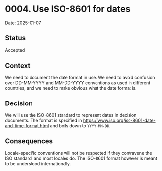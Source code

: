 # 0004. Use ISO-8601 for dates

Date: 2025-01-07

## Status

Accepted

## Context
We need to document the date format in use. We need to avoid confusion over
DD-MM-YYYY and MM-DD-YYYY conventions as used in different countries, and we
need to make obvious what the date format is.

## Decision
We will use the ISO-8601 standard to represent dates in decision documents. The
format is specified in <https://www.iso.org/iso-8601-date-and-time-format.html>
and boils down to `YYYY-MM-DD`.

## Consequences
Locale-specific conventions will not be respected if they contravene the ISO
standard, and most locales do. The ISO-8601 format however is meant to be
understood internationally.
